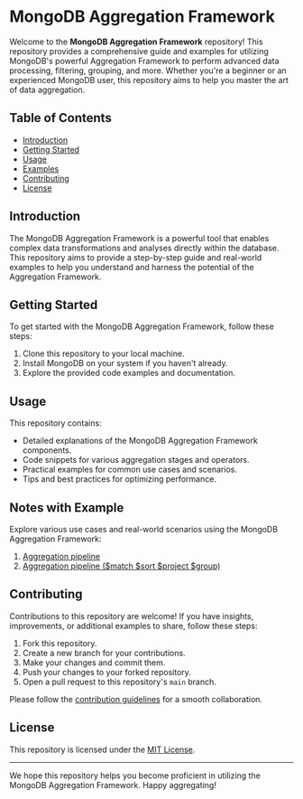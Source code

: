 # MongoDB Aggregation Framework

Welcome to the **MongoDB Aggregation Framework** repository! This repository provides a comprehensive guide and examples for utilizing MongoDB's powerful Aggregation Framework to perform advanced data processing, filtering, grouping, and more. Whether you're a beginner or an experienced MongoDB user, this repository aims to help you master the art of data aggregation.

## Table of Contents

- [Introduction](#introduction)
- [Getting Started](#getting-started)
- [Usage](#usage)
- [Examples](#examples)
- [Contributing](#contributing)
- [License](#license)

## Introduction

The MongoDB Aggregation Framework is a powerful tool that enables complex data transformations and analyses directly within the database. This repository aims to provide a step-by-step guide and real-world examples to help you understand and harness the potential of the Aggregation Framework.

## Getting Started

To get started with the MongoDB Aggregation Framework, follow these steps:

1. Clone this repository to your local machine.
2. Install MongoDB on your system if you haven't already.
3. Explore the provided code examples and documentation.

## Usage

This repository contains:

- Detailed explanations of the MongoDB Aggregation Framework components.
- Code snippets for various aggregation stages and operators.
- Practical examples for common use cases and scenarios.
- Tips and best practices for optimizing performance.

## Notes with Example

Explore various use cases and real-world scenarios using the MongoDB Aggregation Framework:

1. [Aggregation pipeline](agreegations/pipeline.md)
2. [Aggregation pipeline ($match $sort $project $group)](agreegations/operators.md)


## Contributing

Contributions to this repository are welcome! If you have insights, improvements, or additional examples to share, follow these steps:

1. Fork this repository.
2. Create a new branch for your contributions.
3. Make your changes and commit them.
4. Push your changes to your forked repository.
5. Open a pull request to this repository's `main` branch.

Please follow the [contribution guidelines](CONTRIBUTING.md) for a smooth collaboration.

## License

This repository is licensed under the [MIT License](LICENSE).

---

We hope this repository helps you become proficient in utilizing the MongoDB Aggregation Framework. Happy aggregating!
